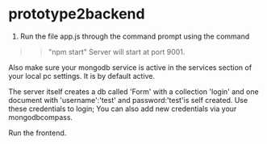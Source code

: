 # prototype2backend

1) Run the file app.js through the command prompt using the command 
>>"npm start" 
Server will start at port 9001.

Also make sure your mongodb service is active in the services section of your local pc settings. It is by default active. 

The server itself creates a db called 'Form' with a collection 'login' and one document with 'username':'test' and password:'test'is self created.
Use these credentials to login; You can also add new credentials via your mongodbcompass. 

Run the frontend.
